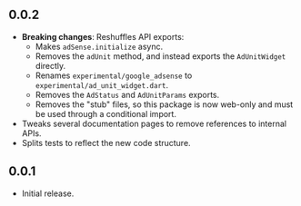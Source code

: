 ## 0.0.2

* **Breaking changes**: Reshuffles API exports:
  * Makes `adSense.initialize` async.
  * Removes the `adUnit` method, and instead exports the `AdUnitWidget` directly.
  * Renames `experimental/google_adsense` to `experimental/ad_unit_widget.dart`.
  * Removes the `AdStatus` and `AdUnitParams` exports.
  * Removes the "stub" files, so this package is now web-only and must be used
    through a conditional import.
* Tweaks several documentation pages to remove references to internal APIs.
* Splits tests to reflect the new code structure.

## 0.0.1

* Initial release.
